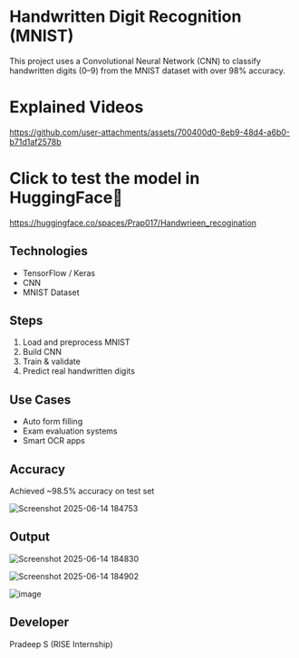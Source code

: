 #  Handwritten Digit Recognition (MNIST)

This project uses a Convolutional Neural Network (CNN) to classify handwritten digits (0–9) from the MNIST dataset with over 98% accuracy.

# Explained Videos



https://github.com/user-attachments/assets/700400d0-8eb9-48d4-a6b0-b71d1af2578b

# Click to test the model in HuggingFace🫠

https://huggingface.co/spaces/Prap017/Handwrieen_recogination


##  Technologies
- TensorFlow / Keras
- CNN
- MNIST Dataset

##  Steps
1. Load and preprocess MNIST
2. Build CNN
3. Train & validate
4. Predict real handwritten digits

##  Use Cases
- Auto form filling
- Exam evaluation systems
- Smart OCR apps

##  Accuracy
Achieved ~98.5% accuracy on test set

![Screenshot 2025-06-14 184753](https://github.com/user-attachments/assets/111572b4-88b6-4300-89b3-bdca8228fb45)


## Output

![Screenshot 2025-06-14 184830](https://github.com/user-attachments/assets/d352d892-9b44-4757-8425-b7a160d1360a)

![Screenshot 2025-06-14 184902](https://github.com/user-attachments/assets/c444f24c-c970-4444-85b6-7c15c5671674)

![image](https://github.com/user-attachments/assets/f7d0de6f-2607-4d84-aa17-204aee399e5e)



##  Developer
Pradeep S (RISE Internship)


